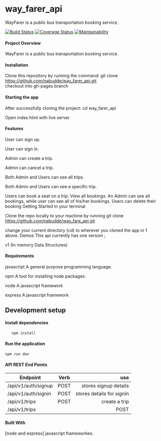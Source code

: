 # way_farer_api
WayFarer is a public bus transportation booking service.

[![Build Status](https://travis-ci.org/nabudde/way_farer_api.svg?branch=develop)](https://travis-ci.org/nabudde/way_farer_api)              [![Coverage Status](https://coveralls.io/repos/github/nabudde/way_farer_api/badge.svg?branch=develop)](https://coveralls.io/github/nabudde/way_farer_api?branch=develop)                [![Maintainability](https://api.codeclimate.com/v1/badges/bfaaaed9801bf057658a/maintainability)](https://codeclimate.com/github/nabudde/way_farer_api/maintainability)    
#### Project Overview 
WayFarer is a public bus transportation booking service.       
#### Installation    
Clone this repository by running the command:
git clone https://github.com/nabudde/way_farer_api.git    
checkout into gh-pages branch    
#### Starting the app
After successfully cloning the project: cd way_farer_api

Open index.html with live server    
#### Features
User can sign up.

User can sign in.

Admin can create a trip.

Admin can cancel a trip.

Both Admin and Users can see all trips.

Both Admin and Users can see a specific trip.

Users can book a seat on a trip.
View all bookings. An Admin can see all bookings, while user can see all of his/her
bookings.
Users can delete their booking
Getting Started
In your terminal

Clone the repo locally to your machine by running git clone https://github.com/nabudde/way_fare_api.git

change your current directory (cd) to wherever you cloned the app in 1 above.
Demos
This api currently has one  version ;

v1 (In memory Data Structures)
#### Requirements
javascript A general purpose programming language.

npm A tool for installing node packages.

node A javascript framework

express A javascript framework
## Development setup
#### Install dependencies
       npm install
#### Run the application
    npm run dev 

#### API REST End Points

| Endpoint             | Verb           | use                                  |
| ---------------------|:--------------:| ------------------------------------:|
| /api/v1/auth/signup  |   POST         | stores signup details                |
| /api/v1/auth/signin  |   POST         | stores details for signin            |
| /api/v1/trips        |   POST         | create  a trip                       |
| /api/v1/trips  |     |   POST         | create  a trip                       |

#### Built With
[node and express] javascript frameworkes.



